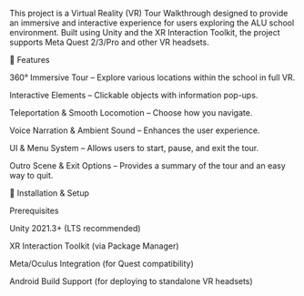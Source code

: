 This project is a Virtual Reality (VR) Tour Walkthrough designed to provide an immersive and interactive experience for users exploring the ALU school environment. Built using Unity and the XR Interaction Toolkit, the project supports Meta Quest 2/3/Pro and other VR headsets.

🏫 Features

360° Immersive Tour – Explore various locations within the school in full VR.

Interactive Elements – Clickable objects with information pop-ups.

Teleportation & Smooth Locomotion – Choose how you navigate.

Voice Narration & Ambient Sound – Enhances the user experience.

UI & Menu System – Allows users to start, pause, and exit the tour.

Outro Scene & Exit Options – Provides a summary of the tour and an easy way to quit.

🔧 Installation & Setup

Prerequisites

Unity 2021.3+ (LTS recommended)

XR Interaction Toolkit (via Package Manager)

Meta/Oculus Integration (for Quest compatibility)

Android Build Support (for deploying to standalone VR headsets)